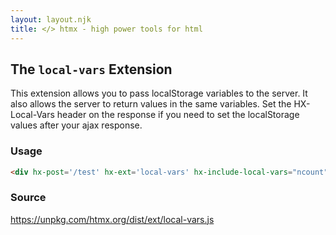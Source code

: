 ```yaml
---
layout: layout.njk
title: </> htmx - high power tools for html
---
```


## The `local-vars` Extension

This extension allows you to pass localStorage variables to the server. It also allows the 
server to return values in the same variables.  Set the HX-Local-Vars header on the response
if you need to set the localStorage values after your ajax response.

### Usage

```html
<div hx-post='/test' hx-ext='local-vars' hx-include-local-vars="ncount">click me</div>
```

### Source

<https://unpkg.com/htmx.org/dist/ext/local-vars.js>
